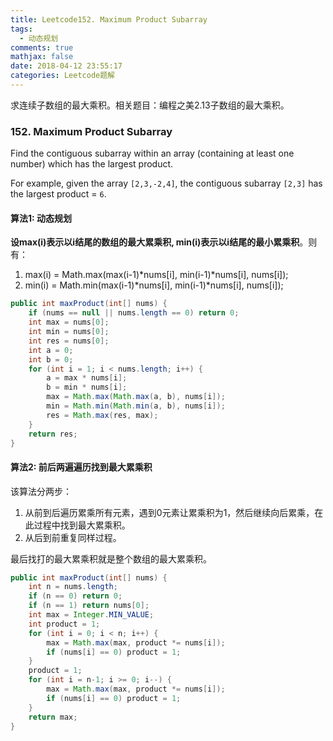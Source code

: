 ```yaml
---
title: Leetcode152. Maximum Product Subarray
tags:
  - 动态规划
comments: true
mathjax: false
date: 2018-04-12 23:55:17
categories: Leetcode题解
---
```


求连续子数组的最大乘积。相关题目：编程之美2.13子数组的最大乘积。

<!-- more -->

### 152. Maximum Product Subarray

Find the contiguous subarray within an array (containing at least one number) which has the largest product.

For example, given the array `[2,3,-2,4]`,
the contiguous subarray `[2,3]` has the largest product = `6`.



#### 算法1: 动态规划

**设max(i)表示以i结尾的数组的最大累乘积, min(i)表示以i结尾的最小累乘积**。则有：

1. max(i) = Math.max(max(i-1)\*nums[i], min(i-1)\*nums[i], nums[i]);
2. min(i) = Math.min(max(i-1)\*nums[i], min(i-1)\*nums[i], nums[i]);

```java
public int maxProduct(int[] nums) {
    if (nums == null || nums.length == 0) return 0;
    int max = nums[0];
    int min = nums[0];
    int res = nums[0];
    int a = 0;
    int b = 0;
    for (int i = 1; i < nums.length; i++) {
        a = max * nums[i];
        b = min * nums[i];
        max = Math.max(Math.max(a, b), nums[i]);
        min = Math.min(Math.min(a, b), nums[i]);
        res = Math.max(res, max);
    }
    return res;
}
```



#### 算法2: 前后两遍遍历找到最大累乘积

该算法分两步：

1. 从前到后遍历累乘所有元素，遇到0元素让累乘积为1，然后继续向后累乘，在此过程中找到最大累乘积。
2. 从后到前重复同样过程。

最后找打的最大累乘积就是整个数组的最大累乘积。

```java
public int maxProduct(int[] nums) {
    int n = nums.length;
    if (n == 0) return 0;
    if (n == 1) return nums[0];
    int max = Integer.MIN_VALUE;
    int product = 1;
    for (int i = 0; i < n; i++) {
        max = Math.max(max, product *= nums[i]);
        if (nums[i] == 0) product = 1;
    }
    product = 1;
    for (int i = n-1; i >= 0; i--) {
        max = Math.max(max, product *= nums[i]);
        if (nums[i] == 0) product = 1;
    }
    return max;
}
```

